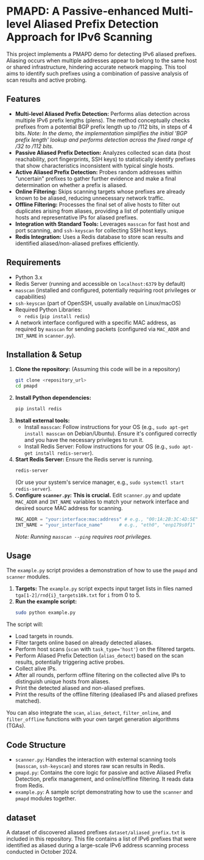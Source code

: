 # PMAPD: A Passive-enhanced Multi-level Aliased Prefix Detection Approach for IPv6 Scanning
This project implements a PMAPD demo for detecting IPv6 aliased prefixes. Aliasing occurs when multiple addresses appear to belong to the same host or shared infrastructure, hindering accurate network mapping. This tool aims to identify such prefixes using a combination of passive analysis of scan results and active probing.

## Features
*   **Multi-level Aliased Prefix Detection:** Performs alias detection across multiple IPv6 prefix lengths (plens). The method conceptually checks prefixes from a potential BGP prefix length up to /112 bits, in steps of 4 bits. *Note: In the demo, the implementation simplifies the initial 'BGP prefix length' lookup and performs detection across the fixed range of /32 to /112 bits.*
*   **Passive Aliased Prefix Detection:** Analyzes collected scan data (host reachability, port fingerprints, SSH keys) to statistically identify prefixes that show characteristics inconsistent with typical single hosts.
*   **Active Aliased Prefix Detection:** Probes random addresses within "uncertain" prefixes to gather further evidence and make a final determination on whether a prefix is aliased.
*   **Online Filtering:** Skips scanning targets whose prefixes are already known to be aliased, reducing unnecessary network traffic.
*   **Offline Filtering:** Processes the final set of alive hosts to filter out duplicates arising from aliases, providing a list of potentially unique hosts and representative IPs for aliased prefixes.
*   **Integration with Standard Tools:** Leverages `masscan` for fast host and port scanning, and `ssh-keyscan` for collecting SSH host keys.
*   **Redis Integration:** Uses a Redis database to store scan results and identified aliased/non-aliased prefixes efficiently.

## Requirements

*   Python 3.x
*   Redis Server (running and accessible on `localhost:6379` by default)
*   `masscan` (installed and configured, potentially requiring root privileges or capabilities)
*   `ssh-keyscan` (part of OpenSSH, usually available on Linux/macOS)
*   Required Python Libraries:
    *   `redis` (`pip install redis`)
*   A network interface configured with a specific MAC address, as required by `masscan` for sending packets (configured via `MAC_ADDR` and `INT_NAME` in `scanner.py`).

## Installation & Setup

1.  **Clone the repository:** (Assuming this code will be in a repository)
    ```bash
    git clone <repository_url>
    cd pmapd
    ```
2.  **Install Python dependencies:**
    ```bash
    pip install redis
    ```
3.  **Install external tools:**
    *   Install `masscan`: Follow instructions for your OS (e.g., `sudo apt-get install masscan` on Debian/Ubuntu). Ensure it's configured correctly and you have the necessary privileges to run it.
    *   Install Redis Server: Follow instructions for your OS (e.g., `sudo apt-get install redis-server`).
4.  **Start Redis Server:** Ensure the Redis server is running.
    ```bash
    redis-server
    ```
    (Or use your system's service manager, e.g., `sudo systemctl start redis-server`).
5.  **Configure `scanner.py`:** **This is crucial.** Edit `scanner.py` and update `MAC_ADDR` and `INT_NAME` variables to match your network interface and desired source MAC address for scanning.
    ```python
    MAC_ADDR = "your:interface:mac:address" # e.g., "00:1A:2B:3C:4D:5E"
    INT_NAME = "your_interface_name"      # e.g., "eth0", "enp179s0f1"
    ```
    *Note: Running `masscan --ping` requires root privileges.*

## Usage

The `example.py` script provides a demonstration of how to use the `pmapd` and `scanner` modules.

1.  **Targets:** The `example.py` script expects input target lists in files named `tga[1-2]/rnd{i}_targets10k.txt` for `i` from 0 to 5.
2.  **Run the example script:**
    ```bash
    sudo python example.py
    ```

The script will:
*   Load targets in rounds.
*   Filter targets online based on already detected aliases.
*   Perform host scans (`scan` with `task_type='host'`) on the filtered targets.
*   Perform Aliased Prefix Detection (`alias_detect`) based on the scan results, potentially triggering active probes.
*   Collect alive IPs.
*   After all rounds, perform offline filtering on the collected alive IPs to distinguish unique hosts from aliases.
*   Print the detected aliased and non-aliased prefixes.
*   Print the results of the offline filtering (dealiased IPs and aliased prefixes matched).

You can also integrate the `scan`, `alias_detect`, `filter_online`, and `filter_offline` functions with your own target generation algorithms (TGAs).

## Code Structure

*   `scanner.py`: Handles the interaction with external scanning tools (`masscan`, `ssh-keyscan`) and stores raw scan results in Redis.
*   `pmapd.py`: Contains the core logic for passive and active Aliased Prefix Detection, prefix management, and online/offline filtering. It reads data from Redis.
*   `example.py`: A sample script demonstrating how to use the `scanner` and `pmapd` modules together.

## dataset
A dataset of discovered aliased prefixes `dataset/aliased_prefix.txt` is included in this repository. This file contains a list of IPv6 prefixes that were identified as aliased during a large-scale IPv6 address scanning process conducted in October 2024.